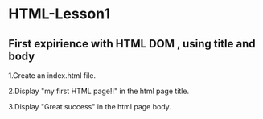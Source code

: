 # HTML-Lesson1
First expirience with HTML DOM , using title and body
-----------------------------------------------------
  1.Create an index.html file.
  
  2.Display "my first HTML page!!" in the html page title.
  
  3.Display "Great success" in the html page body.
  
